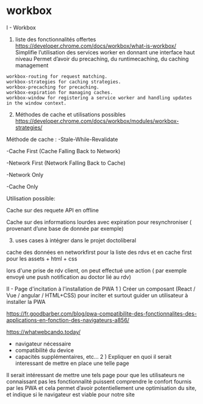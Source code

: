 # workbox

I - Workbox
1) liste des fonctionnalités offertes
https://developer.chrome.com/docs/workbox/what-is-workbox/
Simplifie l’utilisation des services worker en donnant une interface haut niveau
Permet d’avoir du precaching, du runtimecaching, du caching management
```
workbox-routing for request matching.
workbox-strategies for caching strategies.
workbox-precaching for precaching.
workbox-expiration for managing caches.
workbox-window for registering a service worker and handling updates in the window context.
```
2) Méthodes de cache et utilisations possibles
https://developer.chrome.com/docs/workbox/modules/workbox-strategies/

Méthode de cache :
  -Stale-While-Revalidate
  
  -Cache First (Cache Falling Back to Network)
  
  -Network First (Network Falling Back to Cache)
  
  -Network Only
  
  -Cache Only
  
Utilisation possible:

Cache sur des requete API en offline 

Cache sur des informations lourdes avec expiration pour resynchroniser ( provenant d’une base de donnée par exemple)

3) uses cases à intégrer dans le projet doctoliberal

cache des données en networkfirst pour la liste des rdvs et en cache first pour les assets + html + css

lors d'une prise de rdv client, on peut effectué une action ( par exemple envoyé une push notification au doctor lié au rdv)

II - Page d'incitation à l'installation de PWA
1 ) Créer un composant (React / Vue / angular / HTML+CSS) pour inciter et surtout guider un utilisateur à installer la PWA

https://fr.goodbarber.com/blog/pwa-compatibilite-des-fonctionnalites-des-applications-en-fonction-des-navigateurs-a856/

https://whatwebcando.today/

- navigateur nécessaire
- compatibilité du device
- capacités supplémentaires, etc...
2 ) Expliquer en quoi il serait interessant de mettre en place une telle page

Il serait intéressant de mettre une tels page pour que les utilisateurs ne connaissant pas les fonctionnalité puissent comprendre le confort fournis par les PWA et cela permet d’avoir potentiellement une optimisation du site, et indique si le navigateur est viable pour notre site

